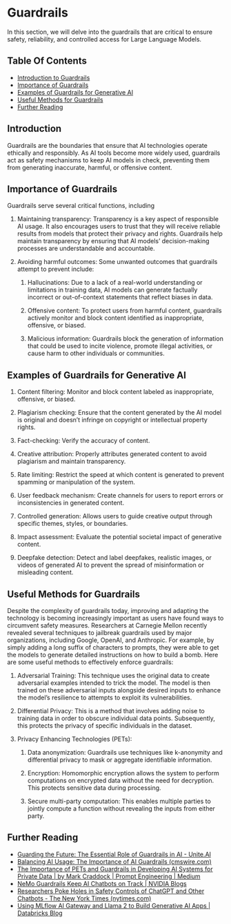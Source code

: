# Guardrails
In this section, we will delve into the guardrails that are critical to ensure safety, reliability, and controlled access for Large Language Models.

## Table Of Contents
* [Introduction to Guardrails](#introduction)
* [Importance of Guardrails](#importance-of-guardrails)
* [Examples of Guardrails for Generative AI](#examples-of-guardrails-for-generative-ai)
* [Useful Methods for Guardrails](#useful-methods-for-guardrails)
* [Further Reading](#further-reading)

## Introduction

Guardrails are the boundaries that ensure that AI technologies operate ethically and responsibly. As AI tools become more widely used, guardrails act as safety mechanisms to keep AI models in check, preventing them from generating inaccurate, harmful, or offensive content.

## Importance of Guardrails

Guardrails serve several critical functions, including

1. Maintaining transparency: Transparency is a key aspect of responsible AI usage. It also encourages users to trust that they will receive reliable results from models that protect their privacy and rights. Guardrails help maintain transparency by ensuring that AI models’ decision-making processes are understandable and accountable.

2. Avoiding harmful outcomes: Some unwanted outcomes that guardrails attempt to prevent include:

    1. Hallucinations: Due to a lack of a real-world understanding or limitations in training data, AI models can generate factually incorrect or out-of-context statements that reflect biases in data.

    2. Offensive content: To protect users from harmful content, guardrails actively monitor and block content identified as inappropriate, offensive, or biased.

    3. Malicious information: Guardrails block the generation of information that could be used to incite violence, promote illegal activities, or cause harm to other individuals or communities.


## Examples of Guardrails for Generative AI

1. Content filtering: Monitor and block content labeled as inappropriate, offensive, or biased.

2. Plagiarism checking: Ensure that the content generated by the AI model is original and doesn’t infringe on copyright or intellectual property rights.

3. Fact-checking: Verify the accuracy of content.

4. Creative attribution: Properly attributes generated content to avoid plagiarism and maintain transparency.

5. Rate limiting: Restrict the speed at which content is generated to prevent spamming or manipulation of the system.

6. User feedback mechanism: Create channels for users to report errors or inconsistencies in generated content.

7. Controlled generation: Allows users to guide creative output through specific themes, styles, or boundaries.

8. Impact assessment: Evaluate the potential societal impact of generative content.

9. Deepfake detection: Detect and label deepfakes, realistic images, or videos of generated AI to prevent the spread of misinformation or misleading content.



## Useful Methods for Guardrails

Despite the complexity of guardrails today, improving and adapting the technology is becoming increasingly important as users have found ways to circumvent safety measures. Researchers at Carnegie Mellon recently revealed several techniques to jailbreak guardrails used by major organizations, including Google, OpenAI, and Anthropic. For example, by simply adding a long suffix of characters to prompts, they were able to get the models to generate detailed instructions on how to build a bomb.
Here are some useful methods to effectively enforce guardrails:

1. Adversarial Training: This technique uses the original data to create adversarial examples intended to trick the model. The model is then trained on these adversarial inputs alongside desired inputs to enhance the model’s resilience to attempts to exploit its vulnerabilities.

2. Differential Privacy: This is a method that involves adding noise to training data in order to obscure individual data points. Subsequently, this protects the privacy of specific individuals in the dataset.

3. Privacy Enhancing Technologies (PETs):

    1. Data anonymization: Guardrails use techniques like k-anonymity and differential privacy to mask or aggregate identifiable information.

    2. Encryption: Homomorphic encryption allows the system to perform computations on encrypted data without the need for decryption. This protects sensitive data during processing.

    3. Secure multi-party computation: This enables multiple parties to jointly compute a function without revealing the inputs from either party.


## Further Reading

* [Guarding the Future: The Essential Role of Guardrails in AI - Unite.AI](https://www.unite.ai/guarding-the-future-the-essential-role-of-guardrails-in-ai/)
* [Balancing AI Usage: The Importance of AI Guardrails (cmswire.com)](https://www.cmswire.com/customer-experience/the-importance-of-ai-guardrails-for-marketing/)
* [The Importance of PETs and Guardrails in Developing AI Systems for Private Data | by Mark Craddock | Prompt Engineering | Medium](https://medium.com/prompt-engineering/the-importance-of-pets-and-guardrails-in-developing-ai-systems-for-private-data-3ded78928ac4)
* [NeMo Guardrails Keep AI Chatbots on Track | NVIDIA Blogs](https://blogs.nvidia.com/blog/2023/04/25/ai-chatbot-guardrails-nemo/)
* [Researchers Poke Holes in Safety Controls of ChatGPT and Other Chatbots - The New York Times (nytimes.com)](https://www.nytimes.com/2023/07/27/business/ai-chatgpt-safety-research.html)
* [Using MLflow AI Gateway and Llama 2 to Build Generative AI Apps | Databricks Blog](https://www.databricks.com/blog/using-ai-gateway-llama2-rag-apps)

